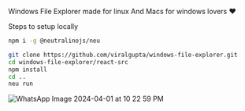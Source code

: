 Windows File Explorer made for linux And Macs for windows lovers ❤️

Steps to setup locally

```bash
npm i -g @neutralinojs/neu

git clone https://github.com/viralgupta/windows-file-explorer.git
cd windows-file-explorer/react-src
npm install
cd ..
neu run
```

![WhatsApp Image 2024-04-01 at 10 22 59 PM](https://github.com/viralgupta/windows-file-explorer/assets/119971154/af8a04f6-ca36-4567-a5b8-8c9a395acbe2)

